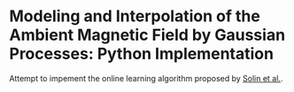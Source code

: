 # Modeling and Interpolation of the Ambient Magnetic Field by Gaussian Processes: Python Implementation
 Attempt to impement the online learning algorithm proposed by [Solin et al.](https://arxiv.org/pdf/1509.04634.pdf).
